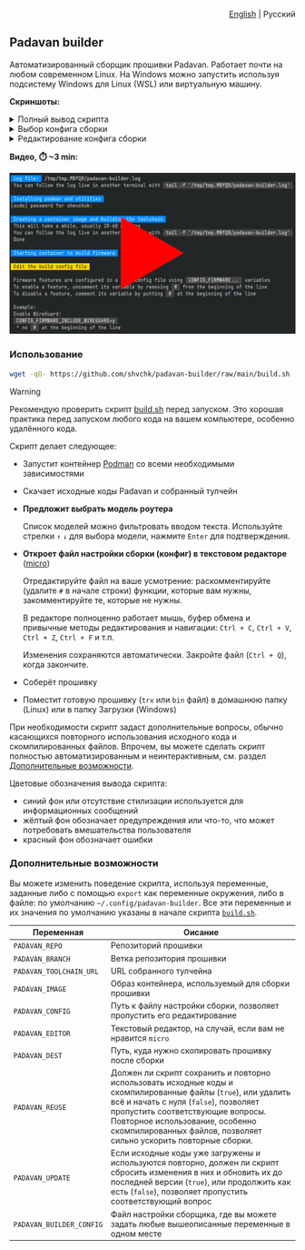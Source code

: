 <p align="right"><a href="README.md">English</a> | Русский</p>

## Padavan builder

Автоматизированный сборщик прошивки Padavan. Работает почти на любом современном Linux. На Windows можно запустить используя подсистему Windows для Linux (WSL) или виртуальную машину.

**Скриншоты:**

<details>
  <summary>Полный вывод скрипта</summary>

  ![Полный вывод скрипта](misc/screenshots/main.webp)
</details>

<details>
  <summary>Выбор конфига сборки</summary>

  ![Выбор конфига сборки](misc/screenshots/select-config.webp)
</details>

<details>
  <summary>Редактирование конфига сборки</summary>

  ![Редактирование конфига сборки](misc/screenshots/edit-config.webp)
</details>

**Видео, ⏱️ ~3 min:**

[![Видео](misc/screenshots/video-preview.webp)](https://youtu.be/AX7YRaR9CBw)


### Использование

```sh
wget -qO- https://github.com/shvchk/padavan-builder/raw/main/build.sh | bash
```

> [!WARNING]  
> Рекомендую проверить скрипт [build.sh](build.sh) перед запуском. Это хорошая практика перед запуском любого кода на вашем компьютере, особенно удалённого кода.

Скрипт делает следующее:

- Запустит контейнер [Podman](https://podman.io) со всеми необходимыми зависимостями

- Скачает исходные коды Padavan и собранный тулчейн

- **Предложит выбрать модель роутера**

  Список моделей можно фильтровать вводом текста. Используйте стрелки `↑` `↓` для выбора модели, нажмите `Enter` для подтверждения.

- **Откроет файл настройки сборки (конфиг) в текстовом редакторе** ([micro](https://micro-editor.github.io))

  Отредактируйте файл на ваше усмотрение: раскомментируйте (удалите `#` в начале строки) функции, которые вам нужны, закомментируйте те, которые не нужны.

  В редакторе полноценно работает мышь, буфер обмена и привычные методы редактирования и навигации: `Ctrl + C`, `Ctrl + V`, `Ctrl + Z`, `Ctrl + F` и т.п.

  Изменения сохраняются автоматически. Закройте файл (`Ctrl + Q`), когда закончите.

- Соберёт прошивку

- Поместит готовую прошивку (`trx` или `bin` файл) в домашнюю папку (Linux) или в папку Загрузки (Windows)

При необходимости скрипт задаст дополнительные вопросы, обычно касающихся повторного использования исходного кода и скомпилированных файлов. Впрочем, вы можете сделать скрипт полностью автоматизированным и неинтерактивным, см. раздел [Дополнительные возможности](#дополнительные-возможности).

Цветовые обозначения вывода скрипта:

- синий фон или отсутствие стилизации используется для информационных сообщений
- жёлтый фон обозначает предупреждения или что-то, что может потребовать вмешательства пользователя
- красный фон обозначает ошибки


### Дополнительные возможности

Вы можете изменить поведение скрипта, используя переменные, заданные либо с помощью `export` как переменные окружения, либо в файле: по умолчанию `~/.config/padavan-builder`. Все эти переменные и их значения по умолчанию указаны в начале скрипта [`build.sh`](build.sh).

Переменная               | Оисание
-------------------------|------------------------------------------------------
`PADAVAN_REPO`           | Репозиторий прошивки
`PADAVAN_BRANCH`         | Ветка репозитория прошивки
`PADAVAN_TOOLCHAIN_URL`  | URL собранного тулчейна
`PADAVAN_IMAGE`          | Образ контейнера, используемый для сборки прошивки
`PADAVAN_CONFIG`         | Путь к файлу настройки сборки, позволяет пропустить его редактирование
`PADAVAN_EDITOR`         | Текстовый редактор, на случай, если вам не нравится `micro`
`PADAVAN_DEST`           | Путь, куда нужно скопировать прошивку после сборки
`PADAVAN_REUSE`          | Должен ли скрипт сохранить и повторно использовать исходные коды и скомпилированные файлы (`true`), или удалить всё и начать с нуля (`false`), позволяет пропустить соответствующие вопросы. Повторное использование, особенно скомпилированных файлов, позволяет сильно ускорить повторные сборки.
`PADAVAN_UPDATE`         | Если исходные коды уже загружены и используются повторно, должен ли скрипт сбросить изменения в них и обновить их до последней версии (`true`), или продолжить как есть (`false`), позволяет пропустить соответствующий вопрос
`PADAVAN_BUILDER_CONFIG` | Файл настройки сборщика, где вы можете задать любые вышеописанные переменные в одном месте
